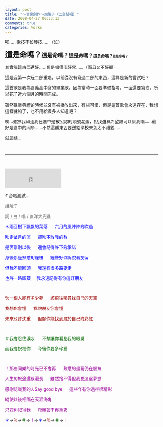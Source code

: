 ```yaml
---
layout: post
title: "～音樂創作～旭陵子（二部試唱）"
date: 2008-04-27 00:33:13
comments: true
categories: Works
---
```

<p>唉......歌技不如琴技......（泣）</p><p><strong><font size="5">這是命嗎？</font><font size="3"><font size="4">這是命嗎？</font>這是命嗎？<font size="2">這是命嗎？</font></font><font size="1">這是命嗎？</font></strong></p><p>其實彈這東西還好......但是唱得我好累......（而且又不好聽）</p><p>這是我第一次玩二部重唱，以前從沒有寫過二部的東西，這算是新的嘗試吧？</p>這首歌是我為嘉義高中寫的畢業歌，因為當時一面要準備指考，一面還要寫歌，所以花了近六個月的時間完成。<br /><br />雖然畢業典禮的時候並沒有被播放出來，有些可惜，但是這首歌會永遠存在，我想這樣就夠了，也不用給很多人知道吧？<p>唉...雖然我知道我在嘉中是被公認的頭號混蛋，但我還真希望誰可以幫我唱......最好是嘉中的同學......不然這髒東西要送給學校未免太不禮貌......</p><p>就這樣...</p><p>&nbsp;</p><hr /><br /><p><iframe height="65" frameborder="0" width="185" scrolling="no" src="http://vlog.xuite.net/vlog/guest/external.php?media_id=ZnVwUzFxLTEwMjUxODQuZmx2&pt=2&ar=1&as=1" marginheight="0" marginwidth="0"></iframe></p><p>↑合唱測試... </p><p><font color="#666666">旭陵子</font></p><p><font color="#666666">詞 / 曲 / 唱 / </font><font color="#666666">南洋大兜蟲</font></p><p><font color="#0000ff">＊雨豆樹下飄飄的葉落      </font><font color="#0000ff">六月的風陣陣的吹過</font></p><p><font color="#0000ff">吹走歲月的流      </font><font color="#0000ff">卻吹不散我的愁</font></p><p><font color="#0000ff">是否離別以後      </font><font color="#0000ff">還會記得許下的承諾</font></p><p><font color="#0000ff"></font></p><p><font color="#0000ff">身後那座熟悉的鐘樓      </font><font color="#0000ff">鐘聲好似訴說著挽留</font></p><p><font color="#0000ff">但我不能回頭      </font><font color="#0000ff">我還有很多路要走</font></p><p><font color="#0000ff">也許一路顛簸     </font><font color="#0000ff">我永遠記得有你這好朋友</font> </p><p>&nbsp;</p><p><font color="#990000">％一個人能有多少夢      </font><font color="#990000">該飛往哪尋找自己的天空</font></p><p><font color="#990000">我想你會懂      我</font><font color="#990000">說朋友你會懂</font></p><p><font color="#990000">未來也許沈重      但</font><font color="#990000">願你能找到屬於自己的彩虹</font></p><p>&nbsp;</p><p><font color="#006600">＃我會忍住淚水      不</font><font color="#006600">想讓你看見我的眼淚</font></p><p><font color="#006600">而我會祝福你      今</font><font color="#006600">後你要多珍重</font> </p><p>&nbsp;</p><p><font color="#990099">！那些同樂的時光已不會再      熟</font><font color="#990099">悉的畫面仍在腦海</font></p><p><font color="#990099">人生的旅途還很漫長      雖</font><font color="#990099">然捨不得但我要追逐夢想</font></p><p><font color="#990099"></font></p><p><font color="#990099">感謝認識我的人Say good bye      這</font><font color="#990099">些年有你過得很精彩</font></p><p><font color="#990099">縱使以後相隔在天涯海角</font></p><p><font color="#990099">只要你記得我      </font><font color="#990099">距離就不再重要</font></p><p><font color="#0000ff">＊</font>→<font color="#990000">％</font>→<font color="#006600">＃</font>→<font color="#990099">！</font>→<font color="#0000ff">＊</font>→<font color="#990000">％</font>→<font color="#006600">＃</font>→<font color="#990099">！</font></p>
